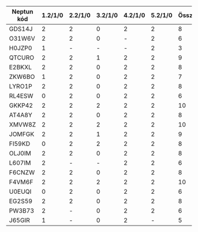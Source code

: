 | Neptun kód | 1.2/1/0 | 2.2/1/0 | 3.2/1/0 | 4.2/1/0 | 5.2/1/0 | Össz | Hianyzasok | Gyakorlati Jegy |
| ------- | ------- | ------- | ------- | ------- | ------- | ------- | ------- | ------- | 
| GDS14J | 2 | 2 | 0 | 2 | 2 | 8 | 0 | |
| O31W6V | 2 | 2 | 0 | - | 2 | 6 | 1 | |
| H0JZP0 | 1 | - | - | - | 2 | 3 | 3 | |
| QTCURO | 2 | 2 | 1 | 2 | 2 | 9 | 0 | |
| E2BKXL | 2 | 2 | 0 | 2 | 2 | 8 | 0 | |
| ZKW6BO | 1 | 2 | 0 | 2 | 2 | 7 | 0 | |
| LYRO1P | 2 | 2 | 0 | 2 | 2 | 8 | 0 | |
| RL4ESW | 0 | 2 | 0 | 2 | 2 | 6 | 0 | |
| GKKP42 | 2 | 2 | 2 | 2 | 2 | 10 | 0 | |
| AT4A8Y | 2 | 2 | 0 | 2 | 2 | 8 | 0 | |
| XMVW8Z | 2 | 2 | 2 | 2 | 2 | 10 | 0 | |
| JOMFGK | 2 | 2 | 1 | 2 | 2 | 9 | 0 | |
| FI59KD | 0 | 2 | 2 | 2 | 2 | 8 | 0 | |
| OLJ0IM | 2 | 2 | 0 | 2 | 2 | 8 | 0 | |
| L607IM | 2 | - | - | 2 | 2 | 6 | 2 | |
| F6CNZW | 2 | 2 | 0 | 2 | 2 | 8 | 0 | |
| F4VM6F | 2 | 2 | 2 | 2 | 2 | 10 | 0 | |
| U0EUQI | 0 | 2 | 0 | 2 | 2 | 6 | 0 | |
| EG2S59 | 2 | 2 | 0 | 2 | 2 | 8 | 0 | |
| PW3B73 | 2 | - | 0 | 2 | 2 | 6 | 1 | |
| J65GIR | 1 | - | 0 | 2 | - | 5 | 2 | |
